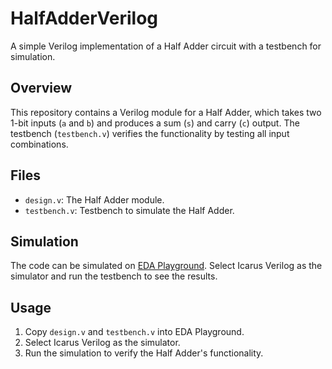 # HalfAdderVerilog
A simple Verilog implementation of a Half Adder circuit with a testbench for simulation.

## Overview
This repository contains a Verilog module for a Half Adder, which takes two 1-bit inputs (`a` and `b`) and produces a sum (`s`) and carry (`c`) output. The testbench (`testbench.v`) verifies the functionality by testing all input combinations.

## Files
- `design.v`: The Half Adder module.
- `testbench.v`: Testbench to simulate the Half Adder.

## Simulation
The code can be simulated on [EDA Playground](https://www.edaplayground.com). Select Icarus Verilog as the simulator and run the testbench to see the results.

## Usage
1. Copy `design.v` and `testbench.v` into EDA Playground.
2. Select Icarus Verilog as the simulator.
3. Run the simulation to verify the Half Adder's functionality.
